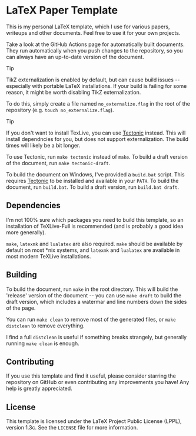 # LaTeX Paper Template

This is my personal LaTeX template, which I use for various papers, writeups and
other documents. Feel free to use it for your own projects.

Take a look at the GitHub Actions page for automatically built documents. They
run automatically when you push changes to the repository, so you can always
have an up-to-date version of the document.

>[!TIP]
>TikZ externalization is enabled by default, but can cause build issues --
>especially with portable LaTeX installations. If your build is failing for some
>reason, it might be worth disabling TikZ externalization.
>
>To do this, simply create a file named `no_externalize.flag` in the root of the
>repository (e.g. `touch no_externalize.flag`).

>[!TIP]
> If you don't want to install TexLive, you can use
>[Tectonic](https://github.com/tectonic-typesetting/tectonic) instead. This will
>install dependncies for you, but does not support externalization. The build
>times will likely be a bit longer.
>
> To use Tectonic, run `make tectonic` instead of `make`. To build a draft
>version of the document, run `make tectonic-draft`.

To build the document on Windows, I've provided a `build.bat` script. This
requires [Tectonic](https://github.com/tectonic-typesetting/tectonic) to be
installed and available in your `PATH`. To build the document, run `build.bat`.
To build a draft version, run `build.bat draft`.

## Dependencies

I'm not 100% sure which packages you need to build this template, so an
installation of TeXLive-Full is recommended (and is probably a good idea more
generally).

`make`,  `latexmk` and `lualatex` are also required. `make` should be available
by default on most *nix systems, and `latexmk` and `lualatex` are available in
most modern TeXLive installations.

## Building

To build the document, run `make` in the root directory. This will build the
'release' version of the document -- you can use `make draft` to build the draft
version, which includes a watermar and line numbers down the sides of the page.

You can run `make clean` to remove most of the generated files, or
`make distclean` to remove everything.

I find a full `distclean` is useful if something breaks strangely, but generally
running `make clean` is enough.

## Contributing

If you use this template and find it useful, please consider starring the
repository on GitHub or even contributing any improvements you have! Any help is
greatly appreciated.

## License

This template is licensed under the LaTeX Project Public License (LPPL), version
1.3c. See the `LICENSE` file for more information.

